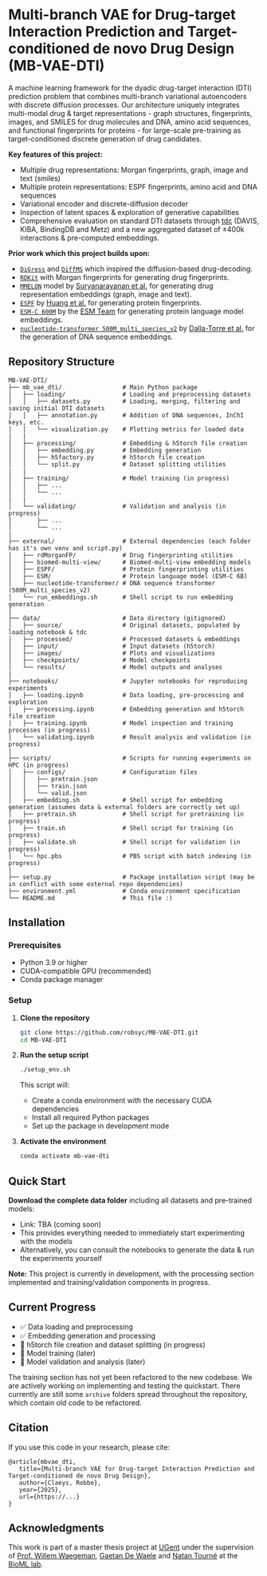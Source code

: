 # Multi-branch VAE for Drug-target Interaction Prediction and Target-conditioned de novo Drug Design (MB-VAE-DTI)

A machine learning framework for the dyadic drug-target interaction (DTI) prediction problem that combines multi-branch variational autoencoders with discrete diffusion processes. Our architecture uniquely integrates multi-modal drug & target representations - graph structures, fingerprints, images, and SMILES for drug molecules and DNA, amino acid sequences, and functional fingerprints for proteins - for large-scale pre-training as target-conditioned discrete generation of drug candidates.

**Key features of this project:**
- Multiple drug representations: Morgan fingerprints, graph, image and text (smiles)
- Multiple protein representations: ESPF fingerprints, amino acid and DNA sequences
- Variational encoder and discrete-diffusion decoder
- Inspection of latent spaces & exploration of generative capabilities
- Comprehensive evaluation on standard DTI datasets through [tdc](https://tdcommons.ai/) (DAVIS, KIBA, BindingDB and Metz) and a new aggregated dataset of ±400k interactions & pre-computed embeddings.

**Prior work which this project builds upon:**
- [`DiGress`](https://github.com/cvignac/DiGress) and [`DiffMS`](https://github.com/coleygroup/DiffMS) which inspired the diffusion-based drug-decoding.
- [`RDKit`](https://www.rdkit.org/) with Morgan fingerprints for generating drug fingerprints.
- [`MMELON`](https://github.com/BiomedSciAI/biomed-multi-view) model by [Suryanarayanan et al.](https://arxiv.org/abs/2410.19704) for generating drug representation embeddings (graph, image and text).
- [`ESPF`](https://github.com/kexinhuang12345/ESPF) by [Huang et al.](https://static1.squarespace.com/static/58f7aae1e6f2e1a0f9a56616/t/5e370e2d12092f15876d5753/1580666413389/paper.pdf) for generating protein fingerprints.
- [`ESM-C 600M`](https://github.com/evolutionaryscale/esm) by the [ESM Team](https://evolutionaryscale.ai/blog/esm-cambrian) for generating protein language model embeddings.
- [`nucleotide-transformer 500M_multi_species_v2`](https://github.com/instadeepai/nucleotide-transformer) by [Dalla-Torre et al.](https://www.biorxiv.org/content/10.1101/2023.01.11.523679v2) for the generation of DNA sequence embeddings.

## Repository Structure

```
MB-VAE-DTI/
├── mb_vae_dti/                 # Main Python package
│   ├── loading/                # Loading and preprocessing datasets
│   │   ├── datasets.py         # Loading, merging, filtering and saving initial DTI datasets
│   │   ├── annotation.py       # Addition of DNA sequences, InChI keys, etc.
│   │   └── visualization.py    # Plotting metrics for loaded data
|   | 
│   ├── processing/             # Embedding & h5torch file creation
│   │   ├── embedding.py        # Embedding generation
│   │   ├── h5factory.py        # h5torch file creation
│   │   └── split.py            # Dataset splitting utilities
|   |
│   ├── training/               # Model training (in progress)
│   │   ├── ...
│   │   └── ...
|   |
│   └── validating/             # Validation and analysis (in progress)
│       ├── ...
│       └── ...
|
├── external/                   # External dependencies (each folder has it's own venv and script.py)
│   ├── rdMorganFP/             # Drug fingerprinting utilities
│   ├── biomed-multi-view/      # Biomed-multi-view embedding models
│   ├── ESPF/                   # Protein fingerprinting utilities
│   ├── ESM/                    # Protein language model (ESM-C 6B)
│   ├── nucleotide-transformer/ # DNA sequence transformer (500M_multi_species_v2)
│   └── run_embeddings.sh       # Shell script to run embedding generation
|
├── data/                       # Data directory (gitignored)
│   ├── source/                 # Original datasets, populated by loading notebook & tdc
│   ├── processed/              # Processed datasets & embeddings
│   ├── input/                  # Input datasets (h5torch)
│   ├── images/                 # Plots and visualizations
│   ├── checkpoints/            # Model checkpoints
│   └── results/                # Model outputs and analyses
|
├── notebooks/                  # Jupyter notebooks for reproducing experiments
│   ├── loading.ipynb           # Data loading, pre-processing and exploration
│   ├── processing.ipynb        # Embedding generation and h5torch file creation
│   ├── training.ipynb          # Model inspection and training processes (in progress)
│   └── validating.ipynb        # Result analysis and validation (in progress)
|
├── scripts/                    # Scripts for running experiments on HPC (in progress)
│   ├── configs/                # Configuration files
│   │   ├── pretrain.json
│   │   ├── train.json
│   │   └── valid.json
│   ├── embedding.sh            # Shell script for embedding generation (assumes data & external folders are correctly set up)
│   ├── pretrain.sh             # Shell script for pretraining (in progress)
│   ├── train.sh                # Shell script for training (in progress)
│   ├── validate.sh             # Shell script for validation (in progress)
│   └── hpc.pbs                 # PBS script with batch indexing (in progress)
|
├── setup.py                    # Package installation script (may be in conflict with some external repo dependencies)
├── environment.yml             # Conda environment specification
└── README.md                   # This file :)
```

## Installation

### Prerequisites

- Python 3.9 or higher
- CUDA-compatible GPU (recommended)
- Conda package manager

### Setup

1. **Clone the repository**
   ```bash
   git clone https://github.com/robsyc/MB-VAE-DTI.git
   cd MB-VAE-DTI
   ```

2. **Run the setup script**
   ```bash
   ./setup_env.sh
   ```
   This script will:
   - Create a conda environment with the necessary CUDA dependencies
   - Install all required Python packages
   - Set up the package in development mode

3. **Activate the environment**
   ```bash
   conda activate mb-vae-dti
   ```

## Quick Start

**Download the complete data folder** including all datasets and pre-trained models:
   - Link: TBA (coming soon)
   - This provides everything needed to immediately start experimenting with the models
   - Alternatively, you can consult the notebooks to generate the data & run the experiments yourself

**Note:** This project is currently in development, with the processing section implemented and training/validation components in progress.

## Current Progress

- ✅ Data loading and preprocessing
- ✅ Embedding generation and processing
- 🔄 h5torch file creation and dataset splitting (in progress)
- 🔄 Model training (later)
- 🔄 Model validation and analysis (later)

The training section has not yet been refactored to the new codebase. We are actively working on implementing and testing the quickstart. There currently are still some `archive` folders spread throughout the repository, which contain old code to be refactored.

## Citation

If you use this code in your research, please cite:

```
@article{mbvae_dti,
   title={Multi-branch VAE for Drug-target Interaction Prediction and Target-conditioned de novo Drug Design},
   author={Claeys, Robbe},
   year={2025},
   url={https://...}
}
```

## Acknowledgments

This work is part of a master thesis project at [UGent](https://www.ugent.be/en) under the supervision of [Prof. Willem Waegeman](https://www.ugent.be/dass/en/research/waegeman), [Gaetan De Waele](https://github.com/gdewael) and [Natan Tourné](https://willemwaegeman.github.io/bioml/members/natan-tourne.html) at the [BioML lab](https://willemwaegeman.github.io/bioml/).